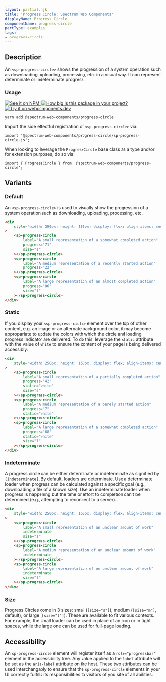 ```yaml
---
layout: partial.njk
title: 'Progress Circle: Spectrum Web Components'
displayName: Progress Circle
componentName: progress-circle
partType: examples
tags:
- progress-circle
---
```

## Description

An `<sp-progress-circle>` shows the progression of a system operation such as downloading, uploading, processing, etc. in a visual way. It can represent determinate or indeterminate progress.

### Usage

[![See it on NPM!](https://img.shields.io/npm/v/@spectrum-web-components/progress-circle?style=for-the-badge)](https://www.npmjs.com/package/@spectrum-web-components/progress-circle)
[![How big is this package in your project?](https://img.shields.io/bundlephobia/minzip/@spectrum-web-components/progress-circle?style=for-the-badge)](https://bundlephobia.com/result?p=@spectrum-web-components/progress-circle)
[![Try it on webcomponents.dev](https://img.shields.io/badge/Try%20it%20on-webcomponents.dev-green?style=for-the-badge)](https://webcomponents.dev/edit/collection/fO75441E1Q5ZlI0e9pgq/LfliuY0UocICDCBr21uy/src/index.ts)

```
yarn add @spectrum-web-components/progress-circle
```

Import the side effectful registration of `<sp-progress-circle>` via:

```
import '@spectrum-web-components/progress-circle/sp-progress-circle.js';
```

When looking to leverage the `ProgressCircle` base class as a type and/or for extension purposes, do so via:

```
import { ProgressCircle } from '@spectrum-web-components/progress-circle';
```

## Variants

### Default

An `<sp-progress-circle>` is used to visually show the progression of a system operation such as downloading, uploading, processing, etc.

```html
<div
    style="width: 250px; height: 150px; display: flex; align-items: center; justify-content: space-around;"
>
    <sp-progress-circle
        label="A small representation of a somewhat completed action"
        progress="71"
        size="s"
    ></sp-progress-circle>
    <sp-progress-circle
        label="A medium representation of a recently started action"
        progress="22"
    ></sp-progress-circle>
    <sp-progress-circle
        label="A large representation of an almost completed action"
        progress="86"
        size="l"
    ></sp-progress-circle>
</div>
```

### Static

If you display your `<sp-progress-cicle>` element over the top of other content, e.g. an image or an alternate background color, it may become appropariate to update the colors with which the circle and loading progress indicator are delivered. To do this, leverage the `static` attribute with the value of `white` to ensure the content of your page is being delivered accessibly.

```html
<div
    style="width: 250px; height: 150px; display: flex; align-items: center; justify-content: space-around;  background-color: rgba(0,0,0,0.4);"
>
    <sp-progress-circle
        label="A small representation of a partially completed action"
        progress="42"
        static="white"
        size="s"
    ></sp-progress-circle>
    <sp-progress-circle
        label="A medium representation of a barely started action"
        progress="7"
        static="white"
    ></sp-progress-circle>
    <sp-progress-circle
        label="A large representation of a somewhat completed action"
        progress="68"
        static="white"
        size="l"
    ></sp-progress-circle>
</div>
```

### Indeterminate

A progress circle can be either determinate or indeterminate as signified by `[indeterminate]`. By default, loaders are determinate. Use a determinate loader when progress can be calculated against a specific goal (e.g., downloading a file of a known size). Use an indeterminate loader when progress is happening but the time or effort to completion can’t be determined (e.g., attempting to reconnect to a server).

```html
<div
    style="width: 250px; height: 150px; display: flex; align-items: center; justify-content: space-around;"
>
    <sp-progress-circle
        label="A small representation of an unclear amount of work"
        indeterminate
        size="s"
    ></sp-progress-circle>
    <sp-progress-circle
        label="A medium representation of an unclear amount of work"
        indeterminate
    ></sp-progress-circle>
    <sp-progress-circle
        label="A large representation of an unclear amount of work"
        indeterminate
        size="l"
    ></sp-progress-circle>
</div>
```

### Size

Progress Circles come in 3 sizes: small (`[size="s"]`), medium (`[size="m"]`, default), or large (`[size="l"]`). These are available to fit various contexts. For example, the small loader can be used in place of an icon or in tight spaces, while the large one can be used for full-page loading.

## Accessibility

An `sp-progress-circle` element will register itself as a `role="progressbar"` element in the accessibility tree. Any value applied to the `label` attribute will be set as the `aria-label` attribute on the host. These two attributes can be used interchangably to ensure that the `sp-progress-circle` elements in your UI correctly fulfills its responsibilities to visitors of you site of all abilities.
